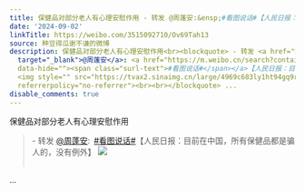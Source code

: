 ```yaml
---
title: 保健品对部分老人有心理安慰作用 - 转发 @周蓬安:&ensp;#看图说话#【人民日报：目前在中国，所有保健品都是骗人的，没有例外】 [图片]
date: '2024-09-02'
linkTitle: https://weibo.com/3515092710/Ov69Tah13
source: 种豆得瓜谢不谦的微博
description: 保健品对部分老人有心理安慰作用<br><blockquote> - 转发 <a href="https://weibo.com/1231668867"
  target="_blank">@周蓬安</a>: <a href="https://m.weibo.cn/search?containerid=231522type%3D1%26t%3D10%26q%3D%23%E7%9C%8B%E5%9B%BE%E8%AF%B4%E8%AF%9D%23&amp;isnewpage=1"
  data-hide=""><span class="surl-text">#看图说话#</span></a>【人民日报：目前在中国，所有保健品都是骗人的，没有例外】
  <img style="" src="https://tvax2.sinaimg.cn/large/4969c683ly1ht94gq9r7yj20hf0gjabg.jpg"
  referrerpolicy="no-referrer"><br><br></blockquote> ...
disable_comments: true
---
```

保健品对部分老人有心理安慰作用<br><blockquote> - 转发 <a href="https://weibo.com/1231668867" target="_blank">@周蓬安</a>: <a href="https://m.weibo.cn/search?containerid=231522type%3D1%26t%3D10%26q%3D%23%E7%9C%8B%E5%9B%BE%E8%AF%B4%E8%AF%9D%23&amp;isnewpage=1" data-hide=""><span class="surl-text">#看图说话#</span></a>【人民日报：目前在中国，所有保健品都是骗人的，没有例外】 <img style="" src="https://tvax2.sinaimg.cn/large/4969c683ly1ht94gq9r7yj20hf0gjabg.jpg" referrerpolicy="no-referrer"><br><br></blockquote> ...